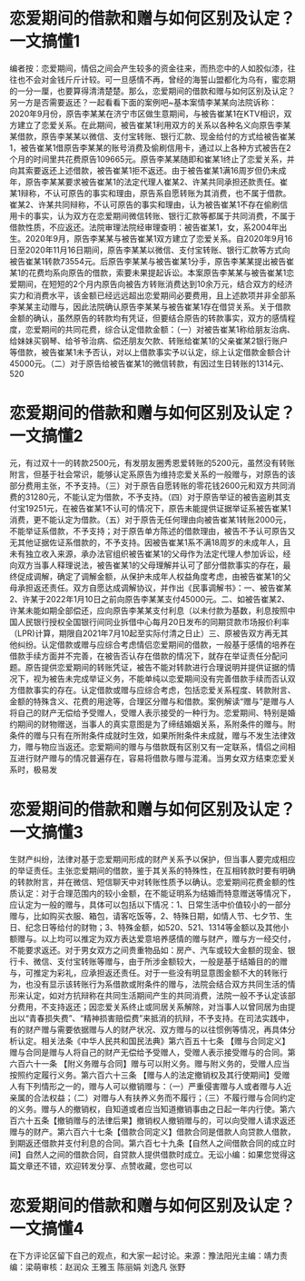 # 恋爱期间的借款和赠与如何区别及认定？一文搞懂1

编者按：恋爱期间，情侣之间会产生较多的资金往来，而热恋中的人如胶似漆，往往也不会对金钱斤斤计较。可一旦感情不再，曾经的海誓山盟都化为乌有，蜜恋期的一分一厘，也要算得清清楚楚。那么，恋爱期间的借款和赠与如何区别及认定？另一方是否需要返还？一起看看下面的案例吧~基本案情李某某向法院诉称：2020年9月份，原告李某某在济宁市区做生意期间，与被告崔某1在KTV相识，双方建立了恋爱关系。在此期间，被告崔某1利用双方的关系以各种名义向原告李某某借款，原告李某某以微信、支付宝转账、银行汇款、现金给付的方式给被告崔某1，被告崔某1借原告李某某的账号消费及偷刷信用卡，通过以上各种方式被告在2个月的时间里共花费原告109665元。原告李某某随即和崔某1终止了恋爱关系，并向其索要返还上述借款，被告崔某1拒不返还。由于被告崔某1满16周岁但仍未成年，原告李某某要求被告崔某1的法定代理人崔某2、许某共同承担还款责任。崔某1辩称，不认可原告的事实和理由，原告系自愿转账为其消费，也不属于借款。崔某2、许某共同辩称，不认可原告的事实和理由，认为被告崔某1不存在偷刷信用卡的事实，认为双方在恋爱期间微信转账、银行汇款等都属于共同消费，不属于借款性质，不应返还。法院审理法院经审理查明：被告崔某1，女，系2004年出生。2020年9月，原告李某某与被告崔某1双方建立了恋爱关系。自2020年9月16日至2020年11月16日期间，原告李某某以微信、支付宝转账、银行汇款等方式向被告崔某1转款73554元。后原告李某某与被告崔某1分手，原告李某某提出被告崔某1的花费均系向原告的借款，索要未果提起诉讼。本案原告李某某与被告崔某1恋爱期间，在短短的2个月内原告向被告方转账消费达到10余万元，结合双方的经济实力和消费水平，该金额已经远远超出恋爱期间必要费用，且上述款项并非全部系李某某主动赠与，因此法院确认原告李某某与被告崔某1存在借贷关系。关于借款金额的确认，虽然原告的转款均有凭证，但要结合原告的转款事实，双方的感情程度，恋爱期间的共同花费，综合认定借款金额：（一）对被告崔某1称给朋友治病、给妹妹买钢琴、给爷爷治病、偿还朋友欠款、转账给崔某1的父亲崔某2银行账户等借款，被告崔某1未予否认，对以上借款事实予以认定，综上认定借款金额合计45000元。（二）对于原告给被告崔某1的微信转款，有因过生日转账的1314元、520

# 恋爱期间的借款和赠与如何区别及认定？一文搞懂2

元，有过双十一的转款2500元，有发朋友圈秀恩爱转账的5200元，虽然没有转账附言，但基于社会常识，能够认定系原告为维持恋爱关系的一般赠与，对原告的该部分费用主张，不予支持。（三）对于原告自愿转账的零花钱2600元和双方共同消费的31280元，不能认定为借款，不予支持。（四）对于原告举证的被告盗刷其支付宝19251元，在被告崔某1不认可的情况下，原告未能提供证据举证系被告崔某1消费，更不能认定为借款。（五）对于原告无任何理由向被告崔某1转账2000元，不能举证系借款，不予支持；对于原告单方陈述的借款理由，被告不予认可原告又无其他证据佐证系借款的，不予支持。因被告崔某1系不满18周岁的未成年人，且未有独立收入来源，承办法官组织被告崔某1的父母作为法定代理人参加诉讼，经向双方当事人释理说法，被告崔某1的父母理解并认可了部分借款事实的存在，最终促成调解，确定了调解金额，从保护未成年人权益角度考虑，由被告崔某1的父母承担返还责任。双方自愿达成调解协议，并作出《民事调解书》：一、被告崔某2、许某于2022年1月10日之前向原告李某某支付45000元。二、如被告崔某2、许某未能如期全部偿还，应向原告李某某支付利息（以未付款为基数，利息按照中国人民银行授权全国银行间同业拆借中心每月20日发布的同期贷款市场报价利率（LPR)计算，期限自2021年7月10起至实际付清之日止）三、原被告双方再无其他纠纷。认定借款或赠与应综合考虑情侣恋爱期间的借款，一般基于感情的培养在借款手续方面并不完善，在被告否认存在借款的情况下，就存在举证责任分配问题。原告提供恋爱期间的转账凭证，被告不能对转款进行合理说明并提供证据的情况下，视为被告未完成举证义务，不能单纯以恋爱期间没有完善借款手续而否认双方借款事实的存在。认定借款或赠与应综合考虑，包括恋爱关系程度、转款附言、金额的特殊含义、花费的用途等，合理区分赠与和借款。案例解读“赠与”是赠与人将自己的财产无偿给予受赠人，受赠人表示接受的一种行为。恋爱期间、特别是婚约期间的财物赠送，当事人的真实意图是为了缔结婚姻关系，系附条件的赠与。附条件的赠与只有在所附条件成就时生效，如果所附条件未成就，赠与不发生法律效力，赠与物应当返还。恋爱期间的赠与与借款既有区别又有一定联系，情侣之间相互进行财产赠与的情况普遍存在，容易将借款与赠与混淆。当男女双方结束恋爱关系时，极易发

# 恋爱期间的借款和赠与如何区别及认定？一文搞懂3

生财产纠纷，法律对基于恋爱期间形成的财产关系予以保护，但当事人要完成相应的举证责任。主张恋爱期间的借款，鉴于其关系的特殊性，在互相转款时要有明确的转款附言，并在微信、短信聊天中对转账性质予以确认。恋爱期间花费金额的性质认定：对于合理范围内的较小金额，在不能证明系为结婚而特意赠送等情况下，应认定为一般的赠与，具体可以包括以下情况：1、日常生活中价值较小的一部分赠与，比如购买衣服、箱包，请客吃饭等，2、特殊日期，如情人节、七夕节、生日、纪念日等给付的财物；3、特殊金额，如520、521、1314等金额以及其他小额赠与。以上均可以推定为双方表达爱意培养感情的赠与财产，赠与方一经交付，不能要求返还。对于男女双方之间贵重物品如：房产、汽车或较大金额的现金、银行卡、微信、支付宝转账等赠与，由于所涉金额较大，一般是基于结婚目的的赠与，可推定为彩礼，应承担返还责任。对于一些没有明显意图金额不大的转账行为，也没有显示该转账行为系借款或附条件的赠与，法院会结合双方共同生活的情形来认定，如对方抗辩称在共同生活期间产生的共同消费，法院一般不予认定该部分费用，不支持返还；因恋爱关系终止或同居关系解除，对当事人以曾同居为由提出以“青春损失费”、“精神损害赔偿费”来抵消的抗辩，不予支持。在司法实践中，有的财产赠与需要依据赠与人的财产状况、双方赠与的以往惯例等情况，再具体分析认定。相关法条《中华人民共和国民法典》第六百五十七条 【赠与合同定义】赠与合同是赠与人将自己的财产无偿给予受赠人，受赠人表示接受赠与的合同。第六百六十一条 【附义务赠与合同】赠与可以附义务。赠与附义务的，受赠人应当按照约定履行义务。第六百六十三条 【赠与人的法定撤销权及其行使期间】受赠人有下列情形之一的，赠与人可以撤销赠与：（一）严重侵害赠与人或者赠与人近亲属的合法权益；（二）对赠与人有扶养义务而不履行；（三）不履行赠与合同约定的义务。赠与人的撤销权，自知道或者应当知道撤销事由之日起一年内行使。第六百六十五条【撤销赠与的法律后果】撤销权人撤销赠与的，可以向受赠人请求返还赠与的财产。第六百六十七条【借款合同定义】借款合同是借款人向贷款人借款，到期返还借款并支付利息的合同。第六百七十九条【自然人之间借款合同的成立时间】自然人之间的借款合同，自贷款人提供借款时成立。无讼小编：如果您觉得这篇文章还不错，欢迎转发分享、点赞收藏，您也可以

# 恋爱期间的借款和赠与如何区别及认定？一文搞懂4

在下方评论区留下自己的观点，和大家一起讨论。来源：豫法阳光主编：靖力责编：梁萌审核：赵润众 王雅玉 陈丽娟 刘逸凡 张野

